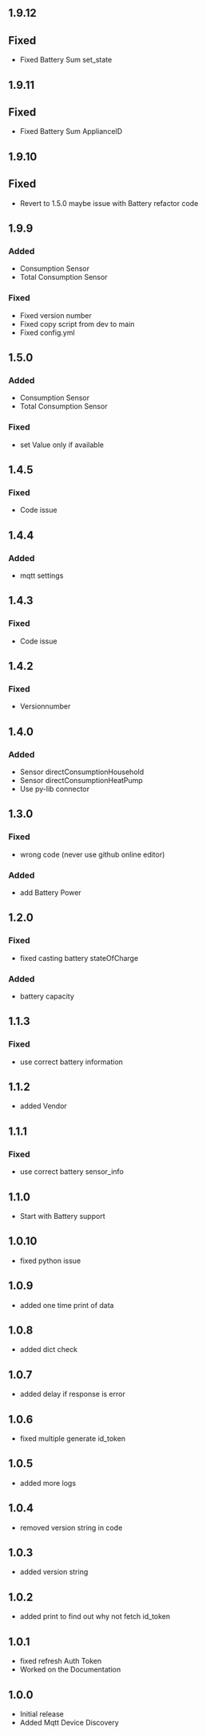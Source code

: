 <!-- https://developers.home-assistant.io/docs/add-ons/presentation#keeping-a-changelog -->
## 1.9.12

## Fixed

- Fixed Battery Sum set_state


## 1.9.11

## Fixed

- Fixed Battery Sum ApplianceID

## 1.9.10

## Fixed

- Revert to 1.5.0 maybe issue with Battery refactor code

## 1.9.9

### Added

- Consumption Sensor
- Total Consumption Sensor

### Fixed

- Fixed version number
- Fixed copy script from dev to main
- Fixed config.yml

## 1.5.0

### Added

- Consumption Sensor
- Total Consumption Sensor

### Fixed

- set Value only if available

## 1.4.5

### Fixed

- Code issue

## 1.4.4

### Added

- mqtt settings

## 1.4.3

### Fixed

- Code issue

## 1.4.2

### Fixed

- Versionnumber

## 1.4.0

### Added

- Sensor directConsumptionHousehold
- Sensor directConsumptionHeatPump
- Use py-lib connector

## 1.3.0

### Fixed

- wrong code (never use github online editor)

### Added

- add Battery Power

## 1.2.0

### Fixed

- fixed casting battery stateOfCharge

### Added

- battery capacity

## 1.1.3

### Fixed

- use correct battery information

## 1.1.2

- added Vendor

## 1.1.1

### Fixed

- use correct battery sensor_info

## 1.1.0

- Start with Battery support

## 1.0.10

- fixed python issue

## 1.0.9

- added one time print of data

## 1.0.8

- added dict check

## 1.0.7

- added delay if response is error

## 1.0.6

- fixed multiple generate id_token

## 1.0.5

- added more logs

## 1.0.4

- removed version string in code

## 1.0.3

- added version string

## 1.0.2

- added print to find out why not fetch id_token

## 1.0.1

- fixed refresh Auth Token
- Worked on the Documentation

## 1.0.0

- Initial release
- Added Mqtt Device Discovery
